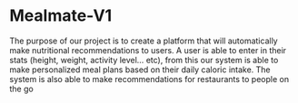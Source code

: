 # Mealmate-V1

The purpose of our project is to create a platform that will automatically make nutritional recommendations to users. A user is able to enter in their stats (height, weight, activity level… etc), from this our system is able to make personalized meal plans based on their daily caloric intake. The system is also able to make recommendations for restaurants to people on the go
